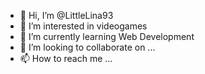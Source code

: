 - 👋 Hi, I’m @LittleLina93
- 👀 I’m interested in videogames
- 🌱 I’m currently learning Web Development
- 💞️ I’m looking to collaborate on ...
- 📫 How to reach me ...

<!---
LittleLina93/LittleLina93 is a ✨ special ✨ repository because its `README.md` (this file) appears on your GitHub profile.
You can click the Preview link to take a look at your changes.
--->
